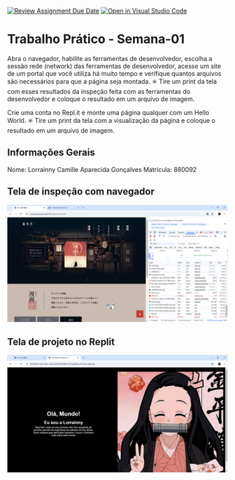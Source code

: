 [![Review Assignment Due Date](https://classroom.github.com/assets/deadline-readme-button-22041afd0340ce965d47ae6ef1cefeee28c7c493a6346c4f15d667ab976d596c.svg)](https://classroom.github.com/a/SEqSgEYu)
[![Open in Visual Studio Code](https://classroom.github.com/assets/open-in-vscode-2e0aaae1b6195c2367325f4f02e2d04e9abb55f0b24a779b69b11b9e10269abc.svg)](https://classroom.github.com/online_ide?assignment_repo_id=18245528&assignment_repo_type=AssignmentRepo)
# Trabalho Prático - Semana-01

Abra o navegador, habilite as ferramentas de desenvolvedor, escolha a sessão rede (network) das ferramentas de desenvolvedor, acesse um site de um portal que você utiliza há muito tempo e verifique quantos arquivos são necessários para que a página seja montada.
✳️ Tire um print da tela com esses resultados da inspeção feita com as ferramentas do desenvolvedor e coloque o resultado em um arquivo de imagem.

Crie uma conta no Repl.it e monte uma página qualquer com um Hello World.
✳️ Tire um print da tela com a visualização da página e coloque o resultado em um arquivo de imagem.

## Informações Gerais
Nome: Lorrainny Camille Aparecida Gonçalves
Matricula: 880092

## Tela de inspeção com navegador
![alt text](img-01.png)

## Tela de projeto no Replit
![alt text](img-02.png)
